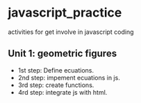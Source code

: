 # javascript_practice
activities for get involve in javascript coding

## Unit 1: geometric figures
 
- 1st step: Define ecuations.
- 2nd step: impement ecuations in js.
- 3rd step: create functions.
- 4rd step: integrate js with html.
